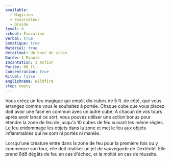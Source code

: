 ```yaml
---
available:
  - Magicien
  - Ensorceleur
  - Druide
level: 8
school: Évocation
Verbal: true
Somatique: true
Matériel: true
detailmat: Un bout de silex
Durée: 1 Minute
Incantation: 1 Action
Portée: 60 ft.
Concentration: true
Rituel: false
englishname: Wildfire
step: empty
---
```

Vous créez un feu magique qui emplit dix cubes de 5 ft. de côté, que vous arrangez comme vous le souhaitez à portée. Chaque cube que vous placez doit avoir une face en commun avec un autre cube. A chacun de vos tours après avoir lancé ce sort, vous pouvez utiliser une action bonus pour étendre la zone de feu de jusqu'à 10 cubes de feu suivant les même règles. Le feu endommage les objets dans la zone et met le feu aux objets inflammables qui ne sont ni portés ni maniés.

Lorsqu'une créature entre dans la zone de feu pour la première fois ou y commence son tour, elle doit réaliser un jet de sauvegarde de Dextérité. Elle prend 8d8 dégâts de feu en cas d'échec, et la moitié en cas de réussite.
